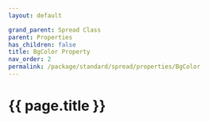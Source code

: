 ```yaml
---
layout: default

grand_parent: Spread Class
parent: Properties
has_children: false
title: BgColor Property
nav_order: 2
permalink: /package/standard/spread/properties/BgColor
---
```

# {{ page.title }}

